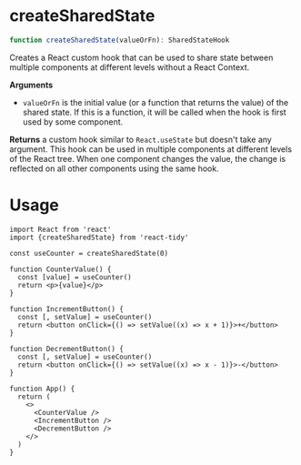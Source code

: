 # createSharedState

```ts
function createSharedState(valueOrFn): SharedStateHook
```

Creates a React custom hook that can be used to share state between multiple components at different levels without a React Context.

**Arguments**

- `valueOrFn` is the initial value (or a function that returns the value) of the shared state. If this is a function, it will be called when the hook is first used by some component.

**Returns** a custom hook similar to `React.useState` but doesn't take any argument. This hook can be used in multiple components at different levels of the React tree. When one component changes the value, the change is reflected on all other components using the same hook.

# Usage

```tsx
import React from 'react'
import {createSharedState} from 'react-tidy'

const useCounter = createSharedState(0)

function CounterValue() {
  const [value] = useCounter()
  return <p>{value}</p>
}

function IncrementButton() {
  const [, setValue] = useCounter()
  return <button onClick={() => setValue((x) => x + 1)}>+</button>
}

function DecrementButton() {
  const [, setValue] = useCounter()
  return <button onClick={() => setValue((x) => x - 1)}>-</button>
}

function App() {
  return (
    <>
      <CounterValue />
      <IncrementButton />
      <DecrementButton />
    </>
  )
}
```
